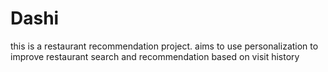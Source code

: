 # Dashi
this is a restaurant recommendation project.
aims to use personalization to improve restaurant search and recommendation based on visit history
